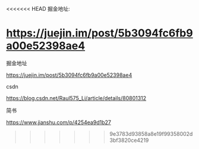 <<<<<<< HEAD
掘金地址:

https://juejin.im/post/5b3094fc6fb9a00e52398ae4
=======
掘金地址

https://juejin.im/post/5b3094fc6fb9a00e52398ae4

csdn

https://blog.csdn.net/Raul575_Li/article/details/80801312

简书

https://www.jianshu.com/p/4254ea9d1b27
>>>>>>> 9e3783d93858a8e19f99358002d3bf3820ce4219
